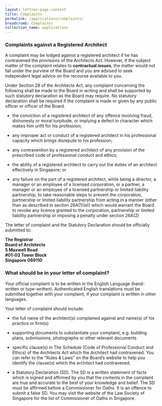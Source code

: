 ```yaml
---
layout: leftnav-page-content
title: Complaints
permalink: /applications/complaints/
breadcrumb: Complaints
collection_name: applications
---
```

	
### **Complaints against a Registered Architect**

A complaint may be lodged against a registered architect if he has contravened the provisions of the Architects Act. However, if the subject matter of the complaint relates to **contractual issues**, the matter would not fall under the purview of the Board and you are advised to seek independent legal advice on the recourse available to you.

Under Section 28 of the Architects Act, any complaint concerning the following shall be made to the Board in writing and shall be supported by such statutory declaration as the Board may require. No statutory declaration shall be required if the complaint is made or given by any public officer or officer of the Board.

* the conviction of a registered architect of any offence involving fraud, dishonesty or moral turpitude, or implying a defect in character which makes him unfit for his profession;

* any improper act or conduct of a registered architect in his professional capacity which brings disrepute to his profession;

* any contravention by a registered architect of any provision of the prescribed code of professional conduct and ethics;

* the ability of a registered architect to carry out the duties of an architect effectively in Singapore; or

* any failure on the part of a registered architect, while being a director, a manager or an employee of a licensed corporation, or a partner, a manager or an employee of a licensed partnership or limited liability partnership, to take reasonable steps to prevent the corporation, partnership or limited liability partnership from acting in a manner (other than as described in section 26A(1)(e)) which would warrant the Board to revoke any licence granted to the corporation, partnership or limited liability partnership or imposing a penalty under section 26A(2)

The letter of complaint and the Statutory Declaration should be officially submitted to: 

**The Registrar <br>
Board of Architects <br>
5 Maxwell Road <br>
#01-03 Tower Block <br>
Singapore 069110**

### **What should be in your letter of complaint?**

Your official complaint is to be written in the English Language (hand-written or type-written). Authenticated English translations must be submitted together with your complaint, if your complaint is written in other languages.

Your letter of complaint should include:

* the full name of the architect(s) complained against and name(s) of his practice or firm(s)

* supporting documents to substantiate your complaint, e.g. building plans, submissions, photographs or other relevant documents

* specific clause(s) in The Schedule (Code of Professional Conduct and Ethics) of the Architects Act which the Architect had contravened. You can refer to the “Rules & Laws” on the Board’s website to help you identify the clause(s) which the architect had contravened.

* a Statutory Declaration (SD). The SD is a written statement of facts which is signed and affirmed by you that the contents in the complaint are true and accurate to the best of your knowledge and belief. The SD must be affirmed before a Commissioner for Oaths. It is an offence to submit a false SD. You may visit the website of the Law Society of Singapore for the list of Commissioner of Oaths in Singapore.
